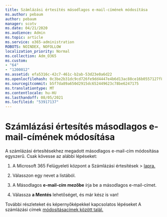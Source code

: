 ```yaml
---
title: Számlázási értesítés másodlagos e-mail-címének módosítása
ms.author: pebaum
author: pebaum
manager: scotv
ms.date: 04/21/2020
ms.audience: Admin
ms.topic: article
ms.service: o365-administration
ROBOTS: NOINDEX, NOFOLLOW
localization_priority: Normal
ms.collection: Adm_O365
ms.custom:
- "64"
- "1200012"
ms.assetid: efa5316c-42c7-461c-b2ab-53d23e0a6d22
ms.openlocfilehash: 0c3be2b31dc9cd726fe9dd4447e4b6d13ac88ce16b0557127f804a86fee3fb10
ms.sourcegitcommit: b5f7da89a650d2915dc652449623c78be6247175
ms.translationtype: MT
ms.contentlocale: hu-HU
ms.lasthandoff: 08/05/2021
ms.locfileid: "53917137"
---
```

# <a name="change-the-alternate-email-address-for-billing-notification"></a>Számlázási értesítés másodlagos e-mail-címének módosítása

A számlázási értesítésekhez megadott másodlagos e-mail-cím módosítása egyszerű. Csak kövesse az alábbi lépéseket:
  
1. A Microsoft 365 Felügyeleti központ a Számlázási értesítések  \> [lapra.](https://go.microsoft.com/fwlink/p/?linkid=853212)  

2. Válasszon egy nevet a listából.

3. A Másodlagos **e-mail-cím mezőbe** írja be a másodlagos e-mail-címet.

4. Válassza **a Mentés** lehetőséget, és már kész is van!

További részleteket és képernyőképekkel kapcsolatos lépéseket A számlázási címek [módosításacímek között talál.](https://docs.microsoft.com/microsoft-365/commerce/billing-and-payments/change-your-billing-addresses)
  